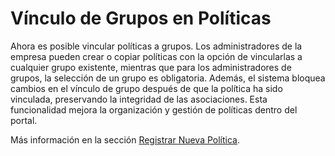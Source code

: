 # Vínculo de Grupos en Políticas

Ahora es posible vincular políticas a grupos. Los administradores de la empresa pueden crear o copiar políticas con la opción de vincularlas a cualquier grupo existente, mientras que para los administradores de grupos, la selección de un grupo es obligatoria. Además, el sistema bloquea cambios en el vínculo de grupo después de que la política ha sido vinculada, preservando la integridad de las asociaciones. Esta funcionalidad mejora la organización y gestión de políticas dentro del portal.

Más información en la sección [Registrar Nueva Política](broken-reference).
